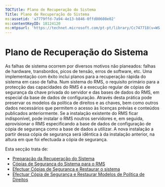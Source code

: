 ```yaml
---
TOCTitle: Plano de Recuperação do Sistema
Title: Plano de Recuperação do Sistema
ms:assetid: 'a7779ffd-7a94-4e13-b846-0ffd00608e02'
ms:contentKeyID: 18124120
ms:mtpsurl: 'https://technet.microsoft.com/pt-pt/library/Cc747718(v=WS.10)'
---
```


Plano de Recuperação do Sistema
===============================

As falhas de sistema ocorrem por diversos motivos não planeados: falhas de hardware, transbordos, picos de tensão, erros de software, etc. Uma implementação com êxito inclui planos para a recuperação rápida do sistema em caso de falha. Num sistema do RMS, o requisito primário para a protecção das capacidades do RMS é a execução regular de cópias de segurança da chave privada do servidor e das bases de dados do RMS, em especial da base de dados de configuração. Através desta prática pode preservar os modelos da política de direitos e as chaves, bem como outros dados necessários que permitem o acesso às licenças prévias e conteúdos publicados anteriormente. Se a instalação existente do RMS ficar indisponível, pode instalar o RMS noutros servidores e, em seguida, aprovisionar o RMS especificando a base de dados de configuração de cópia de segurança como a base de dados a utilizar. A nova instalação a partir dessa cópia de segurança será idêntica à da instalação anterior, na altura em que foi efectuada a cópia de segurança.

Esta secção trata de:

-   [Preparação da Recuperação do Sistema](https://technet.microsoft.com/885c047f-1e3b-4bf5-8248-3a4505759cbb)
-   [Cópias de Segurança do Sistema para o RMS](https://technet.microsoft.com/c29894da-ee00-428c-8d48-80d8e5a83678)
-   [Efectuar Cópias de Segurança e Restaurar o sistema](https://technet.microsoft.com/c11f3ac1-e512-402b-bf13-9ff21f5fe745)
-   [Efectuar Cópia de Segurança e Restaurar Modelos de Política de Direitos](https://technet.microsoft.com/a6ed3328-4128-45e8-9236-3de484b460de)
